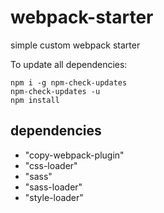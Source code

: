 # webpack-starter
simple custom webpack starter

To update all dependencies:
```
npm i -g npm-check-updates
npm-check-updates -u
npm install
```
## dependencies
- "copy-webpack-plugin"
- "css-loader"
- "sass"
- "sass-loader"
- "style-loader"
 
